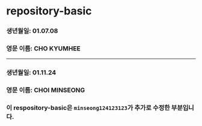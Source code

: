 # repository-basic

### 생년월일: 01.07.08
### 영문 이름: CHO KYUMHEE
---
### 생년월일: 01.11.24
### 영문 이름: CHOI MINSEONG

### 이 respository-basic은 `minseong124123123`가 추가로 수정한 부분입니다.
